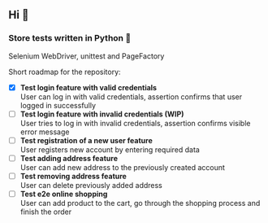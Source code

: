 ## Hi 👋
### Store tests written in Python :snake:
Selenium WebDriver, unittest and PageFactory

Short roadmap for the repository:
- [x] **Test login feature with valid credentials**\
      User can log in with valid credentials, assertion confirms that user logged in successfully
- [ ] **Test login feature with invalid credentials (WIP)**\
      User tries to log in with invalid credentials, assertion confirms visible error message
- [ ] **Test registration of a new user feature**\
      User registers new account by entering required data
- [ ] **Test adding address feature**\
      User can add new address to the previously created account
- [ ] **Test removing address feature**\
      User can delete previously added address
- [ ] **Test e2e online shopping**\
      User can add product to the cart, go through the shopping process and finish the order
